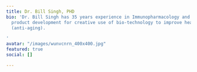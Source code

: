 ```yaml
---
title: Dr. Bill Singh, PHD
bio: 'Dr. Bill Singh has 35 years experience in Immunopharmacology and Bio-pharmaceutical
  product development for creative use of bio-technology to improve health and longevity
  (anti-aging).

'
avatar: "/images/wunvcnrn_400x400.jpg"
featured: true
social: []

---
```

